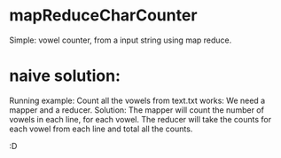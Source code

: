 # mapReduceCharCounter
Simple: vowel counter, from a input string using map reduce.


# naive solution:

Running example: Count all the vowels from text.txt
works:
  We need a mapper and a reducer.
Solution:
  The mapper will count the number of vowels in each line, for each vowel.
  The reducer will take the counts for each vowel from each line and total all the counts.

:D
